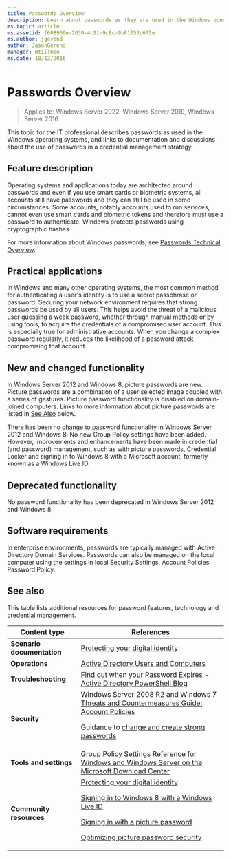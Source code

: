 ```yaml
---
title: Passwords Overview
description: Learn about passwords as they are used in the Windows operating systems, and find links to documentation and discussions about the use of passwords in a credential management strategy.
ms.topic: article
ms.assetid: f608960e-2039-4c91-9c8c-9b81053c675e
ms.author: jgerend
author: JasonGerend
manager: mtillman
ms.date: 10/12/2016
---
```

# Passwords Overview

>Applies to: Windows Server 2022, Windows Server 2019, Windows Server 2016

This topic for the IT professional describes passwords as used in the Windows operating systems, and links to documentation and discussions about the use of passwords in a credential management strategy.

## <a name="BKMK_OVER"></a>Feature description
Operating systems and applications today are architected around passwords and even if you use smart cards or biometric systems, all accounts still have passwords and they can still be used in some circumstances. Some accounts, notably accounts used to run services, cannot even use smart cards and biometric tokens and therefore must use a password to authenticate. Windows protects passwords using cryptographic hashes.

For more information about Windows passwords, see [Passwords Technical Overview](/previous-versions/windows/it-pro/windows-server-2008-R2-and-2008/hh994558(v=ws.10)).

## <a name="BKMK_APP"></a>Practical applications
In Windows and many other operating systems, the most common method for authenticating a user's identity is to use a secret passphrase or password. Securing your network environment requires that strong passwords be used by all users. This helps avoid the threat of a malicious user guessing a weak password, whether through manual methods or by using tools, to acquire the credentials of a compromised user account. This is especially true for administrative accounts. When you change a complex password regularly, it reduces the likelihood of a password attack compromising that account.

## <a name="BKMK_NEW"></a>New and changed functionality
In Windows Server 2012 and Windows 8, picture passwords are new. Picture passwords are a combination of a user selected image coupled with a series of gestures. Picture password functionality is disabled on domain\-joined computers. Links to more information about picture passwords are listed in [See Also](#BKMK_LINKS) below.

There has been no change to password functionality in Windows Server 2012 and Windows 8. No new Group Policy settings have been added. However, improvements and enhancements have been made in credential \(and password\) management, such as with picture passwords, Credential Locker and signing in to Windows 8 with a Microsoft account, formerly known as a Windows Live ID.

## <a name="BKMK_DEP"></a>Deprecated functionality
No password functionality has been deprecated in Windows Server 2012 and Windows 8.

## <a name="BKMK_SOFT"></a>Software requirements
In enterprise environments, passwords are typically managed with Active Directory Domain Services. Passwords can also be managed on the local computer using the settings in local Security Settings, Account Policies, Password Policy.

## <a name="BKMK_LINKS"></a>See also
This table lists additional resources for password features, technology and credential management.

|Content type|References|
|--------|-------|
|**Scenario documentation**|[Protecting your digital identity](https://blogs.msdn.com/b/b8/archive/2011/12/14/protecting-your-digital-identity.aspx)|
|**Operations**|[Active Directory Users and Computers](/previous-versions/windows/it-pro/windows-server-2008-R2-and-2008/cc754217(v=ws.11))|
|**Troubleshooting**|[Find out when your Password Expires \- Active Directory PowerShell Blog](https://blogs.msdn.com/b/adpowershell/archive/2010/08/09/9970198.aspx)|
|**Security**| Windows Server 2008 R2  and  Windows 7 [Threats and Countermeasures Guide: Account Policies](/previous-versions/windows/it-pro/windows-server-2008-R2-and-2008/hh125920(v=ws.10))<p>Guidance to [change and create strong passwords](https://www.microsoft.com/security/online-privacy/passwords-create.aspx)|
|**Tools and settings**|[Group Policy Settings Reference for Windows and Windows Server on the Microsoft Download Center](https://www.microsoft.com/download/en/details.aspx?amp;displaylang=en&displaylang=en&id=25250)|
|**Community resources**|[Protecting your digital identity](https://blogs.msdn.com/b/b8/archive/2011/12/14/protecting-your-digital-identity.aspx)<p>[Signing in to Windows 8 with a Windows Live ID](https://blogs.msdn.com/b/b8/archive/2011/09/26/signing-in-to-windows-8-with-a-windows-live-id.aspx)<p>[Signing in with a picture password](/archive/blogs/b8/signing-in-with-a-picture-password)<p>[Optimizing picture password security](/archive/blogs/b8/optimizing-picture-password-security)|

